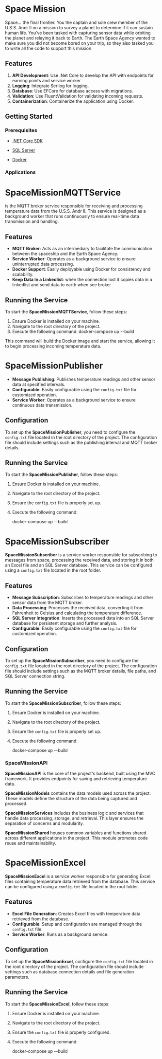 
# Space Mission

Space... the final frontier. You the captain and sole crew member of the U.S.S. Andr II on a mission to survey a planet to determine if it can
sustain human life. You’ve been tasked with capturing sensor data while orbiting the planet and relaying it back to Earth. The Earth Space
Agency wanted to make sure you did not become bored on your trip, so they also tasked you to write all the code to support this mission.

## Features

1. **API Development**: Use .Net Core to develop the API with endpoints for earning points and service worker
2. **Logging**: Integrate Serilog for logging.
3. **Database**: Use EFCore for database access with migrations.
4. **Validation**: Use FluentValidation for validating incoming requests.
5. **Containerization**: Containerize the application using Docker.

## Getting Started

### Prerequisites

- [.NET Core SDK](https://dotnet.microsoft.com/download)
- [SQL Server](https://www.microsoft.com/en-us/sql-server/sql-server-downloads)

- [Docker](https://www.docker.com/get-started)

### Applications

# SpaceMissionMQTTService

 is the MQTT broker service responsible for receiving and processing temperature data from the U.S.S. Andr II. This service is designed as a background worker that runs continuously to ensure real-time data transmission and handling.

## Features

- **MQTT Broker**: Acts as an intermediary to facilitate the communication between the spaceship and the Earth Space Agency.
- **Service Worker**: Operates as a background service to ensure uninterrupted data processing.
- **Docker Support**: Easily deployable using Docker for consistency and scalability.
- **Keep Data In a Linkedlist**: when the connection lost it copies data in a linkedlist and send data to earth when see broker

## Running the Service

To start the **SpaceMissionMQTTService**, follow these steps:

1. Ensure Docker is installed on your machine.
2. Navigate to the root directory of the project.
3. Execute the following command:
    docker-compose up --build

This command will build the Docker image and start the service, allowing it to begin processing incoming temperature data.

# SpaceMissionPublisher

- **Message Publishing**: Publishes temperature readings and other sensor data at specified intervals.
- **Configurable**: Easily configurable using the `config.txt` file for customized operation.
- **Service Worker**: Operates as a background service to ensure continuous data transmission.

## Configuration

To set up the **SpaceMissionPublisher**, you need to configure the `config.txt` file located in the root directory of the project. The configuration file should include settings such as the publishing interval and MQTT broker details.

## Running the Service

To start the **SpaceMissionPublisher**, follow these steps:

1. Ensure Docker is installed on your machine.
2. Navigate to the root directory of the project.
3. Ensure the `config.txt` file is properly set up.
4. Execute the following command:

    docker-compose up --build

# SpaceMissionSubscriber

**SpaceMissionSubscriber** is a service worker responsible for subscribing to messages from space, processing the received data, and storing it in both an Excel file and an SQL Server database. This service can be configured using a `config.txt` file located in the root folder.

## Features

- **Message Subscription**: Subscribes to temperature readings and other sensor data from the MQTT broker.
- **Data Processing**: Processes the received data, converting it from Fahrenheit to Celsius and calculating the temperature difference.
- **SQL Server Integration**: Inserts the processed data into an SQL Server database for persistent storage and further analysis.
- **Configurable**: Easily configurable using the `config.txt` file for customized operation.

## Configuration

To set up the **SpaceMissionSubscriber**, you need to configure the `config.txt` file located in the root directory of the project. The configuration file should include settings such as the MQTT broker details, file paths, and SQL Server connection string.

## Running the Service

To start the **SpaceMissionSubscriber**, follow these steps:

1. Ensure Docker is installed on your machine.
2. Navigate to the root directory of the project.
3. Ensure the `config.txt` file is properly set up.
4. Execute the following command:

    docker-compose up --build

### SpaceMissionAPI

**SpaceMissionAPI** is the core of the project's backend, built using the MVC framework. It provides endpoints for saving and retrieving temperature data.

**SpaceMissionModels** contains the data models used across the project. These models define the structure of the data being captured and processed.

**SpaceMissionServices** includes the business logic and services that handle data processing, storage, and retrieval. This layer ensures the separation of concerns and modularity.

**SpaceMissionShared** houses common variables and functions shared across different applications in the project. This module promotes code reuse and maintainability.

# SpaceMissionExcel

**SpaceMissionExcel** is a service worker responsible for generating Excel files containing temperature data retrieved from the database. This service can be configured using a `config.txt` file located in the root folder.

## Features

- **Excel File Generation**: Creates Excel files with temperature data retrieved from the database.
- **Configurable**: Setup and configuration are managed through the `config.txt` file.
- **Service Worker**: Runs as a background service.

## Configuration

To set up the **SpaceMissionExcel**, configure the `config.txt` file located in the root directory of the project. The configuration file should include settings such as database connection details and file generation parameters.

## Running the Service

To start the **SpaceMissionExcel**, follow these steps:

1. Ensure Docker is installed on your machine.
2. Navigate to the root directory of the project.
3. Ensure the `config.txt` file is properly configured.
4. Execute the following command:

    docker-compose up --build

